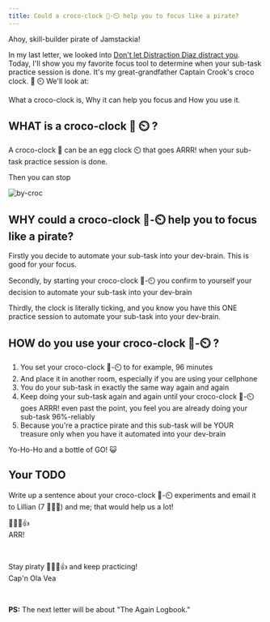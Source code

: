 ```yaml
---
title: Could a croco-clock 🐊-⏲️ help you to focus like a pirate?
---
```


Ahoy, skill-builder pirate of Jamstackia!

In my last letter, we looked into [Don't let Distraction Diaz distract you](/emails/2022-09-29-automate/). Today, I'll show you my favorite focus tool to determine when your sub-task practice session is done. It's my great-grandfather Captain Crook's croco clock. 🐊 ⏲️ We'll look at:

What a croco-clock is,
Why it can help you focus and
How you use it.

## WHAT is a croco-clock 🐊 ⏲️ ?

A croco-clock 🐊 can be an egg clock ⏲️ that goes ARRR! when your sub-task practice session is done.

Then you can stop

![by-croc](./by-croc.png)

## WHY could a croco-clock 🐊-⏲️ help you to focus like a pirate?

Firstly you decide to automate your sub-task into your dev-brain. This is good for your focus.

Secondly, by starting your croco-clock 🐊-⏲️ you confirm to yourself your decision to automate your sub-task into your dev-brain

Thirdly, the clock is literally ticking, and you know you have this ONE practice session to automate your sub-task into your dev-brain.

## HOW do you use your croco-clock 🐊-⏲️ ?

1. You set your croco-clock 🐊-⏲️ to for example, 96 minutes
2. And place it in another room, especially if you are using your cellphone
3. You do your sub-task in exactly the same way again and again
4. Keep doing your sub-task again and again until your croco-clock 🐊-⏲️ goes ARRR! even past the point, you feel you are already doing your sub-task 96%-reliably
5. Because you're a practice pirate and this sub-task will be YOUR treasure only when you have it automated into your dev-brain

Yo-Ho-Ho and a bottle of GO! 😺

## Your TODO

Write up a sentence about your croco-clock 🐊-⏲️ experiments and email it to Lillian (7 🏴‍☠️👸) and me; that would help us a lot!

🏴‍☠️😺👍  
ARR!

&nbsp;

Stay piraty 🏴‍☠️😺👍 and keep practicing!  
Cap'n Ola Vea

&nbsp;

**PS:** The next letter will be about "The Again Logbook."
